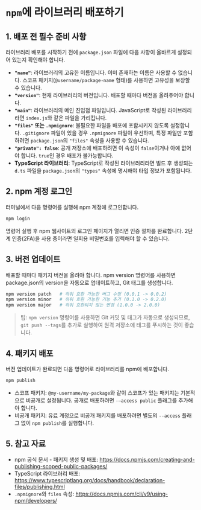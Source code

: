 # `npm`에 라이브러리 배포하기

## 1. 배포 전 필수 준비 사항

라이브러리 배포를 시작하기 전에 `package.json` 파일에 다음 사항이 올바르게 설정되어 있는지 확인해야 합니다.

*   **`"name"`**: 라이브러리의 고유한 이름입니다. 이미 존재하는 이름은 사용할 수 없습니다. 스코프 패키지(`@username/package-name` 형태)를 사용하면 고유성을 보장할 수 있습니다.
*   **`"version"`**: 현재 라이브러리의 버전입니다. 배포할 때마다 버전을 올려주어야 합니다.
*   **`"main"`**: 라이브러리의 메인 진입점 파일입니다. JavaScript로 작성된 라이브러리라면 `index.js`와 같은 파일을 가리킵니다.
*   **`"files"` 또는 `.npmignore`**: 불필요한 파일을 배포에 포함시키지 않도록 설정합니다. `.gitignore` 파일이 있을 경우 `.npmignore` 파일이 우선하며, 특정 파일만 포함하려면 `package.json`의 `"files"` 속성을 사용할 수 있습니다.
*   **`"private": false`**: 공개 저장소에 배포하려면 이 속성이 `false`이거나 아예 없어야 합니다. `true`인 경우 배포가 불가능합니다.
*   **TypeScript 라이브러리**: TypeScript로 작성된 라이브러리라면 빌드 후 생성되는 `d.ts` 파일을 `package.json`의 `"types"` 속성에 명시해야 타입 정보가 포함됩니다.

## 2. npm 계정 로그인

터미널에서 다음 명령어를 실행해 npm 계정에 로그인합니다.

```bash
npm login
```

명령어 실행 후 npm 웹사이트의 로그인 페이지가 열리면 인증 절차를 완료합니다.
2단계 인증(2FA)을 사용 중이라면 일회용 비밀번호를 입력해야 할 수 있습니다.

## 3. 버전 업데이트
배포할 때마다 패키지 버전을 올려야 합니다. npm version 명령어를 사용하면 package.json의 version을 자동으로 업데이트하고, Git 태그를 생성합니다.

```bash
npm version patch   # 하위 호환 가능한 버그 수정 (0.0.1 -> 0.0.2)
npm version minor   # 하위 호환 가능한 기능 추가 (0.1.0 -> 0.2.0)
npm version major   # 하위 호환되지 않는 변경 (1.0.0 -> 2.0.0)
```

> 팁: `npm version` 명령어를 사용하면 Git 커밋 및 태그가 자동으로 생성되므로, `git push --tags`를 추가로 실행하여 원격 저장소에 태그를 푸시하는 것이 좋습니다.

## 4. 패키지 배포
버전 업데이트가 완료되면 다음 명령어로 라이브러리를 npm에 배포합니다.

```bash
npm publish
```

- 스코프 패키지: `@my-username/my-package`와 같이 스코프가 있는 패키지는 기본적으로 비공개로 설정됩니다. 공개로 배포하려면 `-–access public` 플래그를 추가해야 합니다.
- 비공개 패키지: 유료 계정으로 비공개 패키지를 배포하려면 별도의 `--access` 플래그 없이 `npm publish`를 실행합니다.

## 5. 참고 자료
- npm 공식 문서 - 패키지 생성 및 배포: https://docs.npmjs.com/creating-and-publishing-scoped-public-packages/
- TypeScript 라이브러리 배포: https://www.typescriptlang.org/docs/handbook/declaration-files/publishing.html
- `.npmignore`와 `files` 속성: https://docs.npmjs.com/cli/v9/using-npm/developers/